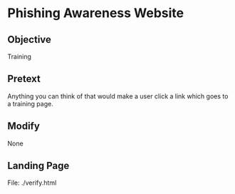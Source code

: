 # Phishing Awareness Website

## Objective
Training

## Pretext
Anything you can think of that would make a user click a link which goes to a training page.

## Modify
None

## Landing Page
File: ./verify.html
